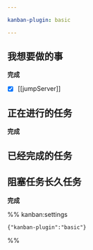 ```yaml
---

kanban-plugin: basic

---
```


## 我想要做的事

**完成**
- [x] [[jumpServer]]


## 正在进行的任务

**完成**


## 已经完成的任务



## 阻塞任务长久任务

**完成**




%% kanban:settings
```
{"kanban-plugin":"basic"}
```
%%